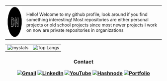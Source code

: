 <table>
  <tr>
    <td valign="top">
      <img src="https://github.com/DanielNijkamp/DanielNijkamp/blob/master/test7.png" width="200" height="100">
    </td>
    <td valign="middle">
    <p>Hello! Welcome to my github profile, look around if you find something interesting! 
    Most repositories are either personal projects or old school projects since most newer projects i work on now are private repositories in organizations </p> </td>
  </tr>
</table>


|  |  |
:-------------------------:|:-------------------------:
![mystats](https://github-readme-stats.vercel.app/api?username=DanielNijkamp&theme=prussian&show_icons=true) | ![Top Langs](https://github-readme-stats.vercel.app/api/top-langs/?username=DanielNijkamp&layout=compact&theme=prussian)





<h3 align="center">
  
   **Contact**

[![Gmail](https://img.shields.io/badge/Gmail-D14836?style=for-the-badge&logo=gmail&logoColor=white)](mailto:danielnijkamp2004@gmail.com)
[![LinkedIn](https://img.shields.io/badge/linkedin-%230077B5.svg?style=for-the-badge&logo=linkedin&logoColor=white)](https://www.linkedin.com/in/daniel-nijkamp/)
[![YouTube](https://img.shields.io/badge/YouTube-%23FF0000.svg?style=for-the-badge&logo=YouTube&logoColor=white)](https://www.youtube.com/channel/UCuNQHiZDizZF9ErJEi8Gzzg)
[![Hashnode](https://img.shields.io/badge/Hashnode-2962FF?style=for-the-badge&logo=hashnode&logoColor=white)](https://blog.danielnijkamp.xyz/)
[![Portfolio](https://img.shields.io/badge/Portfolio-%23000000.svg?style=for-the-badge&logo=firefox&logoColor=#FF7139)](https://danielnijkamp.xyz)
  
</h3>
